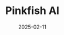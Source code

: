 ---  
layout: startup_page  
title: "Pinkfish AI"  
id: "pinkfish.ai"  
permalink: "/pinkfishaipinkfish.ai02112025/"  
website: "https://www.pinkfish.ai/"  
funding_round: "Pre-Seed"  
funding_amount: "$7.6M"  
investors: "Norwest Venture Partners, Storm Ventures, angel investors"  
about: "Pinkfish AI develops a Generative Automation platform that empowers enterprises to create and manage automations using natural language conversations, eliminating the need for coding or specialized expertise. Their platform combines the intuitive interface of generative AI with enterprise-grade reliability, enabling users across various business units to build powerful automations, resulting in significant efficiency gains and faster deployment."  
markets: "AI, Automation, Technology, Information and Internet, Business/Productivity Software, Software Development Applications, SaaS, Artificial Intelligence & Machine Learning"  
hq: "San Francisco, California, United States"  
founded_year: "2024"  
linkedin: "https://www.linkedin.com/company/getpinkfish"  
twitter: ""  
instagram: ""  
facebook: ""  
crunchbase: "https://www.crunchbase.com/organization/pinkfish"  
pitchbook: "https://pitchbook.com/profiles/company/719540-56"  

date_display: "11-Feb-2025"  
date: "2025-02-11"

# SEO Optimization  
meta_title: "Pinkfish AI - Pre-Seed Funding ($7.6M)"  
meta_description: "Pinkfish AI, Pinkfish AI develops a Generative Automation platform that empowers enterprises to create and manage automations using natural language conversations,..."  
meta_keywords: "Pinkfish AI, AI, Automation, Technology, Information and Internet, Business/Productivity Software, Software Development Applications, SaaS, Artificial Intelligence & Machine Learning, Pre-Seed funding"  
canonical_url: "https://startup.projectstartups.com/pinkfishaipinkfish.ai02112025/"  
---